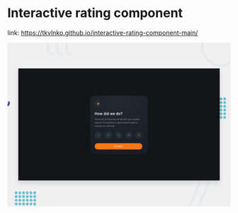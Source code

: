 # Interactive rating component

link: https://tkvlnko.github.io/interactive-rating-component-main/

![Design preview for the Interactive rating component coding challenge](./design/desktop-preview.jpg)

